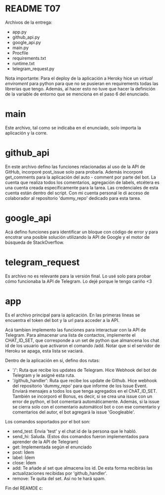 # README T07

Archivos de la entrega:
- app.py
- github_api.py
- google_api.py
- main.py
- Procfile
- requirements.txt
- runtime.txt
- telegram_request.py

Nota importante:
Para el deploy de la aplicación a Heroky hice un *virtual enviroment* para python para que no se pusieran en requirements todas las librerias que tengo. Además, al hacer esto no tuve que hacer la definición de la variable de entorno que se menciona en el paso 6 del enunciado.

# main
Este archivo, tal como se indicaba en el enunciado, solo importa la aplicación y la corre.

# github_api
En este archivo defino las funciones relacionadas al uso de la API de GitHub, incorporé post_issue solo para probarla. Además incorporé get_comments para la aplicación del auto - comment por parte del bot.
La cuenta que realiza todos los comentarios, agregación de labels, etcétera es una cuenta creada específicamente para la tarea. Las credenciales de esta cuenta están dentro del script. Con mi cuenta personal le di acceso de colaborador al repositorio 'dummy_repo' dedicado para esta tarea.

# google_api
Acá defino funciones para identificar un bloque con código de error y para encotrar una posible solución utilizando la API de Google y el motor de búsqueda de StackOverflow.

# telegram_request
Es archivo no es relevante para la versión final. Lo usé solo para probar cómo funcionaba la API de Telegram. Lo dejé porque le tengo cariño <3

# app
Es el archivo principal para la aplicación.
En las primeras líneas se encuentra el token del bot y la url para acceder a la API.

Acá tambien implemento las funciones para interactuar con la API de Telegram.
Para almacenar una lista de contactos, implemente el CHAT_ID_SET, que corresponde a un set de python que almancena los chat id de los usuario que activaron el comando /add. Notar que si el servidor de Heroku se apaga, esta lista se vaciará.

Dentro de la aplicación en sí, defino dos rutas:
- '/': Ruta que recibe los updates de Telegram. Hice Webhook del bot de Telegram y le asigné esta ruta. 
- '/github_handler':  Ruta que recibe los update de Github. Hice webhook del repositorio 'dummy_repo' para que informe de los Issue Event. Enviará mensajes a todos los que tenga agregados en el ChAT_ID_SET. También se incorporó el Bonus, es decir, si se crea una issue con un error de python, el bot comentará automáticamente. Además, si la issue se cierra solo con el comentario automáticol bot o con ese comentario y comentarios del autor, el bot agregará la issue 'Googleable'.

Los comandos soportados por el bot son:
- send_test: Envia 'test' y el chat id de la persona que le habló.
- send_hi: Saluda. (Estos dos comandos fueron implementados para aprender de la API de Telegram)
- get: Implementada según el enunciado
- post: Ídem
- label: Ídem
- close: Ídem 
- add: Te añade al set que almacena los id. De esta forma recibirás las actualizaciones recibidas por 'github_handler'.
- remove: Te quita del set. Así no te hará spam.


Fin del REAMDE c:

